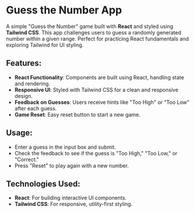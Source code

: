 # Guess the Number App

A simple "Guess the Number" game built with **React** and styled using **Tailwind CSS**. This app challenges users to guess a randomly generated number within a given range. Perfect for practicing React fundamentals and exploring Tailwind for UI styling.

## Features:

- **React Functionality**: Components are built using React, handling state and rendering.
- **Responsive UI**: Styled with Tailwind CSS for a clean and responsive design.
- **Feedback on Guesses**: Users receive hints like "Too High" or "Too Low" after each guess.
- **Game Reset**: Easy reset button to start a new game.

## Usage:

- Enter a guess in the input box and submit.
- Check the feedback to see if the guess is "Too High," "Too Low," or "Correct."
- Press "Reset" to play again with a new number.

## Technologies Used:

- **React**: For building interactive UI components.
- **Tailwind CSS**: For responsive, utility-first styling.

